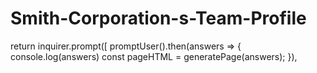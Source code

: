 # Smith-Corporation-s-Team-Profile
 return inquirer.prompt([
        promptUser().then(answers => {
            console.log(answers)
          const pageHTML = generatePage(answers);
        }),